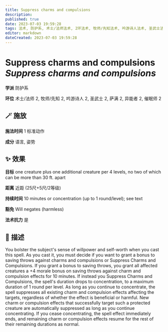 ```yaml
---
title: Suppress charms and compulsions
description: 
published: true
date: 2023-07-03 19:59:28
tags: 法术, 防护系, 术士/法师法术, 2环法术, 牧师/先知法术, 吟游诗人法术, 圣武士法术, 萨满法术, 异能者法术, 催眠师法术
editor: markdown
dateCreated: 2023-07-03 19:59:28
---
```


# **Suppress charms and compulsions** *Suppress charms and compulsions*

**学派** 防护系 

**环位** 术士/法师 2, 牧师/先知 2, 吟游诗人 2, 圣武士 2, 萨满 2, 异能者 2, 催眠师 2

## 🪄 施放

**施法时间** 1 标准动作

**成分** 语言, 姿势

## ✨ 效果 

**目标** one creature plus one additional creature per 4 levels, no two of which can be more than 30 ft. apart 

**距离** 近距 (25尺+5尺/2等级)  

**持续时间** 10 minutes or concentration (up to 1 round/level); see text 

**豁免** Will negates (harmless)

**法术抗力** 是

## 📖 描述

You bolster the subject's sense of willpower and self-worth when you cast this spell. As you cast it, you must decide if you want to grant a bonus to saving throws against charms and compulsions or Suppress Charms and Compulsions. If you grant a bonus to saving throws, you grant all affected creatures a +4 morale bonus on saving throws against charm and compulsion effects for 10 minutes. If instead you Suppress Charms and Compulsions, the spell's duration drops to concentration, to a maximum duration of 1 round per level. As long as you continue to concentrate, the spell suppresses all existing charm and compulsion effects affecting the targets, regardless of whether the effect is beneficial or harmful. New charm or compulsion effects that successfully target such a protected creature are automatically suppressed as long as you continue concentrating. If you cease concentrating, the spell effect immediately ends, and remaining charm or compulsion effects resume for the rest of their remaining durations as normal.
    